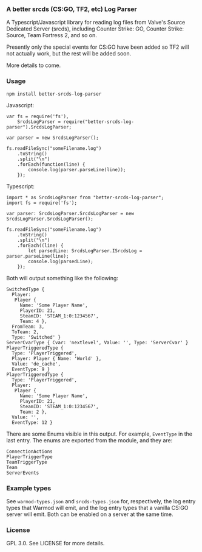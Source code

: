 ### A better srcds (CS:GO, TF2, etc) Log Parser

A Typescript/Javascript library for reading log files from 
Valve's Source Dedicated Server (srcds), including 
Counter Strike: GO, Counter Strike: Source, Team Fortress 2, 
and so on. 

Presently only the special events for CS:GO have been added
so TF2 will not actually work, but the rest will be added soon. 

More details to come. 

### Usage

```
npm install better-srcds-log-parser
```

Javascript:
```
var fs = require('fs'),
	SrcdsLogParser = require("better-srcds-log-parser").SrcdsLogParser;

var parser = new SrcdsLogParser();

fs.readFileSync("someFilename.log")
	.toString()
	.split("\n")
	.forEach(function(line) {
		console.log(parser.parseLine(line));
	});

```

Typescript:

```
import * as SrcdsLogParser from "better-srcds-log-parser";
import fs = require('fs');

var parser: SrcdsLogParser.SrcdsLogParser = new SrcdsLogParser.SrcdsLogParser();

fs.readFileSync("someFilename.log")
	.toString()
	.split("\n")
	.forEach((line) {
		let parsedLine: SrcdsLogParser.ISrcdsLog = parser.parseLine(line);
		console.log(parsedLine);
	});

```

Both will output something like the following:
```
SwitchedType {
  Player:
   Player {
     Name: 'Some Player Name',
     PlayerID: 21,
     SteamID: 'STEAM_1:0:1234567',
     Team: 4 },
  FromTeam: 3,
  ToTeam: 2,
  Type: 'Switched' }
ServerCvarType { Cvar: 'nextlevel', Value: '', Type: 'ServerCvar' }
PlayerTriggeredType {
  Type: 'PlayerTriggered',
  Player: Player { Name: 'World' },
  Value: 'de_cache',
  EventType: 9 }
PlayerTriggeredType {
  Type: 'PlayerTriggered',
  Player:
   Player {
     Name: 'Some Player Name',
     PlayerID: 21,
     SteamID: 'STEAM_1:0:1234567',
     Team: 2 },
  Value: '',
  EventType: 12 }

```

There are some Enums visible in this output. For example, `EventType` in the
last entry. The enums are exported from the module, and they are:

```
ConnectionActions
PlayerTriggerType
TeamTriggerType
Team
ServerEvents
```

### Example types

See `warmod-types.json` and `srcds-types.json` for, respectively, the log entry types 
that Warmod will emit, and the log entry types that a vanilla CS:GO server will emit. 
Both can be enabled on a server at the same time. 


### License 
GPL 3.0. See LICENSE for more details. 
